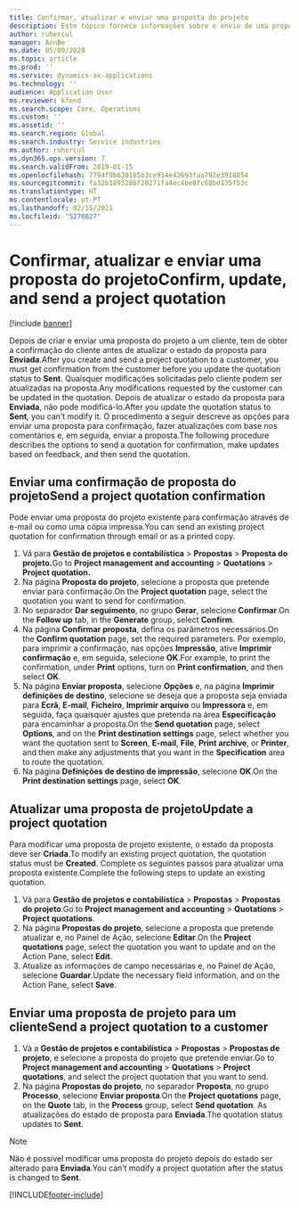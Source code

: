 ```yaml
---
title: Confirmar, atualizar e enviar uma proposta do projeto
description: Este tópico fornece informações sobre o envio de uma proposta ao cliente para confirmação, modificação com base em comentários e, em seguida, reenviando a proposta.
author: ruhercul
manager: AnnBe
ms.date: 05/09/2020
ms.topic: article
ms.prod: ''
ms.service: dynamics-ax-applications
ms.technology: ''
audience: Application User
ms.reviewer: kfend
ms.search.scope: Core, Operations
ms.custom: ''
ms.assetid: ''
ms.search.region: Global
ms.search.industry: Service industries
ms.author: ruhercul
ms.dyn365.ops.version: 7
ms.search.validFrom: 2019-01-15
ms.openlocfilehash: 7794f9b620165b3ce914e42693faa792e3918854
ms.sourcegitcommit: fa32b1893286f20271fa4ec4be8fc68bd135f53c
ms.translationtype: HT
ms.contentlocale: pt-PT
ms.lasthandoff: 02/15/2021
ms.locfileid: "5270827"
---
```

# <a name="confirm-update-and-send-a-project-quotation"></a><span data-ttu-id="89ab9-103">Confirmar, atualizar e enviar uma proposta do projeto</span><span class="sxs-lookup"><span data-stu-id="89ab9-103">Confirm, update, and send a project quotation</span></span>

[!include [banner](../includes/banner.md)]

<span data-ttu-id="89ab9-104">Depois de criar e enviar uma proposta do projeto a um cliente, tem de obter a confirmação do cliente antes de atualizar o estado da proposta para **Enviada**.</span><span class="sxs-lookup"><span data-stu-id="89ab9-104">After you create and send a project quotation to a customer, you must get confirmation from the customer before you update the quotation status to **Sent**.</span></span> <span data-ttu-id="89ab9-105">Quaisquer modificações solicitadas pelo cliente podem ser atualizadas na proposta.</span><span class="sxs-lookup"><span data-stu-id="89ab9-105">Any modifications requested by the customer can be updated in the quotation.</span></span> <span data-ttu-id="89ab9-106">Depois de atualizar o estado da proposta para **Enviada**, não pode modificá-lo.</span><span class="sxs-lookup"><span data-stu-id="89ab9-106">After you update the quotation status to **Sent**, you can’t modify it.</span></span> <span data-ttu-id="89ab9-107">O procedimento a seguir descreve as opções para enviar uma proposta para confirmação, fazer atualizações com base nos comentários e, em seguida, enviar a proposta.</span><span class="sxs-lookup"><span data-stu-id="89ab9-107">The following procedure describes the options to send a quotation for confirmation, make updates based on feedback, and then send the quotation.</span></span>

## <a name="send-a-project-quotation-confirmation"></a><span data-ttu-id="89ab9-108">Enviar uma confirmação de proposta do projeto</span><span class="sxs-lookup"><span data-stu-id="89ab9-108">Send a project quotation confirmation</span></span>  

<span data-ttu-id="89ab9-109">Pode enviar uma proposta do projeto existente para confirmação através de e-mail ou como uma cópia impressa.</span><span class="sxs-lookup"><span data-stu-id="89ab9-109">You can send an existing project quotation for confirmation through email or as a printed copy.</span></span> 

1. <span data-ttu-id="89ab9-110">Vá para **Gestão de projetos e contabilística** > **Propostas** > **Proposta do projeto.**</span><span class="sxs-lookup"><span data-stu-id="89ab9-110">Go to **Project management and accounting** > **Quotations** > **Project quotation.**</span></span> 
2. <span data-ttu-id="89ab9-111">Na página **Proposta do projeto**, selecione a proposta que pretende enviar para confirmação.</span><span class="sxs-lookup"><span data-stu-id="89ab9-111">On the **Project quotation** page, select the quotation you want to send for confirmation.</span></span> 
3. <span data-ttu-id="89ab9-112">No separador **Dar seguimento**, no grupo **Gerar**, selecione **Confirmar**.</span><span class="sxs-lookup"><span data-stu-id="89ab9-112">On the **Follow up** tab, in the **Generate** group, select **Confirm**.</span></span> 
4. <span data-ttu-id="89ab9-113">Na página **Confirmar proposta**, defina os parâmetros necessários.</span><span class="sxs-lookup"><span data-stu-id="89ab9-113">On the **Confirm quotation** page, set the required parameters.</span></span> <span data-ttu-id="89ab9-114">Por exemplo, para imprimir a confirmação, nas opções **Impressão**, ative **Imprimir confirmação** e, em seguida, selecione **OK**.</span><span class="sxs-lookup"><span data-stu-id="89ab9-114">For example, to print the confirmation, under **Print** options, turn on **Print confirmation**, and then select **OK**.</span></span>
5. <span data-ttu-id="89ab9-115">Na página **Enviar proposta**, selecione **Opções** e, na página **Imprimir definições de destino**, selecione se deseja que a proposta seja enviada para **Ecrã**, **E-mail**, **Ficheiro**, **Imprimir arquivo** ou **Impressora** e, em seguida, faça quaisquer ajustes que pretenda na área **Especificação** para encaminhar a proposta.</span><span class="sxs-lookup"><span data-stu-id="89ab9-115">On the **Send quotation** page, select **Options**, and on the **Print destination settings** page, select whether you want the quotation sent to **Screen**, **E-mail**, **File**, **Print archive**, or **Printer**, and then make any adjustments that you want in the **Specification** area to route the quotation.</span></span>
6. <span data-ttu-id="89ab9-116">Na página **Definições de destino de impressão**, selecione **OK**.</span><span class="sxs-lookup"><span data-stu-id="89ab9-116">On the **Print destination settings** page, select **OK**.</span></span>  

## <a name="update-a-project-quotation"></a><span data-ttu-id="89ab9-117">Atualizar uma proposta de projeto</span><span class="sxs-lookup"><span data-stu-id="89ab9-117">Update a project quotation</span></span>

<span data-ttu-id="89ab9-118">Para modificar uma proposta de projeto existente, o estado da proposta deve ser **Criada**.</span><span class="sxs-lookup"><span data-stu-id="89ab9-118">To modify an existing project quotation, the quotation status must be **Created**.</span></span> <span data-ttu-id="89ab9-119">Complete os seguintes passos para atualizar uma proposta existente.</span><span class="sxs-lookup"><span data-stu-id="89ab9-119">Complete the following steps to update an existing quotation.</span></span> 

1. <span data-ttu-id="89ab9-120">Vá para **Gestão de projetos e contabilística** > **Propostas** > **Propostas do projeto**.</span><span class="sxs-lookup"><span data-stu-id="89ab9-120">Go to **Project management and accounting** > **Quotations** > **Project quotations**.</span></span>
2. <span data-ttu-id="89ab9-121">Na página **Propostas do projeto**, selecione a proposta que pretende atualizar e, no Painel de Ação, selecione **Editar**.</span><span class="sxs-lookup"><span data-stu-id="89ab9-121">On the **Project quotations** page, select the quotation you want to update and on the Action Pane, select **Edit**.</span></span>
3. <span data-ttu-id="89ab9-122">Atualize as informações de campo necessárias e, no Painel de Ação, selecione **Guardar**.</span><span class="sxs-lookup"><span data-stu-id="89ab9-122">Update the necessary field information, and on the Action Pane, select **Save**.</span></span>  

## <a name="send-a-project-quotation-to-a-customer"></a><span data-ttu-id="89ab9-123">Enviar uma proposta de projeto para um cliente</span><span class="sxs-lookup"><span data-stu-id="89ab9-123">Send a project quotation to a customer</span></span> 

1. <span data-ttu-id="89ab9-124">Vá a **Gestão de projetos e contabilística** > **Propostas** > **Propostas de projeto**, e selecione a proposta do projeto que pretende enviar.</span><span class="sxs-lookup"><span data-stu-id="89ab9-124">Go to **Project management and accounting** > **Quotations** > **Project quotations**, and select the project quotation that you want to send.</span></span>
2. <span data-ttu-id="89ab9-125">Na página **Propostas do projeto**, no separador **Proposta**, no grupo **Processo**, selecione **Enviar proposta**.</span><span class="sxs-lookup"><span data-stu-id="89ab9-125">On the **Project quotations** page, on the **Quote** tab, in the **Process** group, select **Send quotation**.</span></span> <span data-ttu-id="89ab9-126">As atualizações do estado de proposta para **Enviada**.</span><span class="sxs-lookup"><span data-stu-id="89ab9-126">The quotation status updates to **Sent**.</span></span>

> [!NOTE]
> <span data-ttu-id="89ab9-127">Não é possível modificar uma proposta do projeto depois do estado ser alterado para **Enviada**.</span><span class="sxs-lookup"><span data-stu-id="89ab9-127">You can’t modify a project quotation after the status is changed to **Sent**.</span></span>


[!INCLUDE[footer-include](../includes/footer-banner.md)]